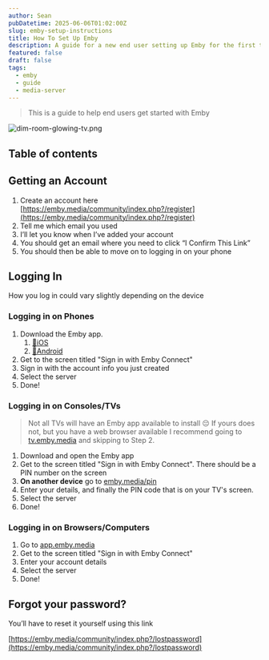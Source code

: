 ```yaml
---
author: Sean
pubDatetime: 2025-06-06T01:02:00Z
slug: emby-setup-instructions
title: How To Set Up Emby
description: A guide for a new end user setting up Emby for the first time
featured: false
draft: false
tags:
  - emby
  - guide
  - media-server
---
```

> This is a guide to help end users get started with Emby

![dim-room-glowing-tv.png](@/assets/blog/dim-room-glowing-tv.png)
## Table of contents
## Getting an Account

1. Create an account here [https://emby.media/community/index.php?/register](https://emby.media/community/index.php?/register)
2. Tell me which email you used
3. I’ll let you know when I’ve added your account
4. You should get an email where you need to click “I Confirm This Link”
5. You should then be able to move on to logging in on your phone

## Logging In

How you log in could vary slightly depending on the device

### Logging in on Phones

1. Download the Emby app.
    1. [🍎iOS](https://apps.apple.com/us/app/emby/id992180193)
    2. [🤖Android](https://play.google.com/store/apps/details?id=com.mb.android&hl=en_US&gl=US)
2. Get to the screen titled "Sign in with Emby Connect"
3. Sign in with the account info you just created
4. Select the server
5. Done!

### Logging in on Consoles/TVs

> Not all TVs will have an Emby app available to install 😔 If yours does not, but you have a web browser available I recommend going to [tv.emby.media](https://tv.emby.media/) and skipping to Step 2.

1. Download and open the Emby app
2. Get to the screen titled "Sign in with Emby Connect". There should be a PIN number on the screen
3. **On another device** go to [emby.media/pin](https://emby.media/pin)
4. Enter your details, and finally the PIN code that is on your TV's screen.
5. Select the server
6. Done!

### Logging in on Browsers/Computers

1. Go to [app.emby.media](http://app.emby.media/)
2. Get to the screen titled "Sign in with Emby Connect"
3. Enter your account details
4. Select the server
5. Done!

## Forgot your password?

You’ll have to reset it yourself using this link

[https://emby.media/community/index.php?/lostpassword](https://emby.media/community/index.php?/lostpassword)
